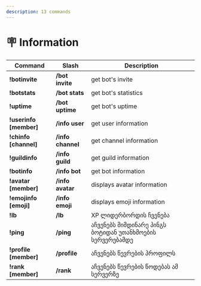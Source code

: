 ```yaml
---
description: 13 commands
---
```


# 🪧 Information

| Command                 | Slash             | Description                                                |
| ----------------------- | ----------------- | ---------------------------------------------------------- |
| **!botinvite**          | **/bot invite**   | get bot's invite                                           |
| **!botstats**           | **/bot stats**    | get bot's statistics                                       |
| **!uptime**             | **/bot uptime**   | get bot's uptime                                           |
| **!userinfo \[member]** | **/info user**    | get user information                                       |
| **!chinfo \[channel]**  | **/info channel** | get channel information                                    |
| **!guildinfo**          | **/info guild**   | get guild information                                      |
| **!botinfo**            | **/info bot**     | get bot information                                        |
| **!avatar \[member]**   | **/info avatar**  | displays avatar information                                |
| **!emojinfo \[emoji]**  | **/info emoji**   | displays emoji information                                 |
| **!lb**                 | **/lb**           | XP ლიდერბორდის ჩვენება                                 |
| **!ping**               | **/ping**         | აჩვენებს მიმდინარე პინგს ბოტიდან უთანხმოების სერვერებამდე |
| **!profile \[member]**  | **/profile**      | აჩვენებს წევრების პროფილს                                      |
| **!rank \[member]**     | **/rank**         | აჩვენებს წევრების წოდებას ამ სერვერზე                          |
